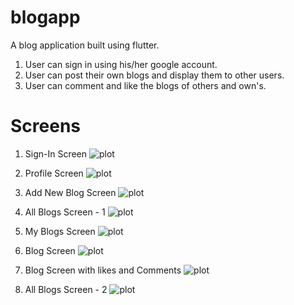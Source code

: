 # blogapp
A blog application built using flutter.
1.  User can sign in using his/her google account.
2.  User can post their own blogs and display them to other users.
3.  User can comment and like the blogs of others and own's.

# Screens
1. Sign-In Screen
![plot](./screenshots/signinScreen.jpg)

2. Profile Screen
![plot](./screenshots/profileScreen.jpg)

3. Add New Blog Screen
![plot](./screenshots/addNewBlog.jpg)

4. All Blogs Screen - 1
![plot](./screenshots/allBlogsBefore.jpg)

5. My Blogs Screen
![plot](./screenshots/myBlogs.jpg)

6. Blog Screen
![plot](./screenshots/blogScreen.jpg)

7. Blog Screen with likes and Comments
![plot](./screenshots/blogScreenLikes&Comments.jpg)

8. All Blogs Screen - 2
![plot](./screenshots/allBlogsAfter.jpg)

